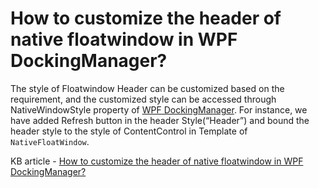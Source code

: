 # How to customize the header of native floatwindow in WPF DockingManager?

The style of Floatwindow Header can be customized based on the requirement, and the customized style can be accessed through NativeWindowStyle property of [WPF DockingManager](https://www.syncfusion.com/wpf-controls/docking). For instance, we have added Refresh button in the header Style(“Header”) and bound the header style to the style of ContentControl in Template of `NativeFloatWindow`.

KB article - [How to customize the header of native floatwindow in WPF DockingManager?](https://www.syncfusion.com/kb/8688/how-to-customize-the-header-of-native-floatwindow-in-wpf-dockingmanager)
